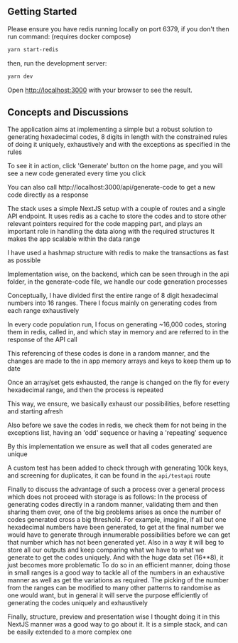 ## Getting Started

Please ensure you have redis running locally on port 6379, if you don't then run command: (requires docker compose)

```bash
yarn start-redis
```

then, run the development server:

```bash
yarn dev
```

Open [http://localhost:3000](http://localhost:3000) with your browser to see the result.

## Concepts and Discussions

The application aims at implementing a simple but a robust solution to generating hexadecimal codes, 8 digits in length with the constrained rules of doing it uniquely, exhaustively and with the exceptions as specified in the rules

To see it in action, click 'Generate' button on the home page, and you will see a new code generated every time you click

You can also call http://localhost:3000/api/generate-code to get a new code directly as a response

The stack uses a simple NextJS setup with a couple of routes and a single API endpoint. It uses redis as a cache to store the codes and to store other relevant pointers required for the code mapping part, and plays an important role in handling the data along with the required structures It makes the app scalable within the data range

I have used a hashmap structure with redis to make the transactions as fast as possible

Implementation wise, on the backend, which can be seen through in the api folder, in the generate-code file, we handle our code generation processes

Conceptually, I have divided first the entire range of 8 digit hexadecimal numbers into 16 ranges. There I focus mainly on generating codes from each range exhaustively

In every code population run, I focus on generating ~16,000 codes, storing them in redis, called in, and which stay in memory and are referred to in the response of the API call

This referencing of these codes is done in a random manner, and the changes are made to the in app memory arrays and keys to keep them up to date

Once an array/set gets exhausted, the range is changed on the fly for every hexadecimal range, and then the process is repeated

This way, we ensure, we basically exhaust our possibilities, before resetting and starting afresh

Also before we save the codes in redis, we check them for not being in the exceptions list, having an 'odd' sequence or having a 'repeating' sequence

By this implementation we ensure as well that all codes generated are unique

A custom test has been added to check through with generating 100k keys, and screening for duplicates, it can be found in the `api/testapi` route

Finally to discuss the advantage of such a process over a general process which does not proceed with storage is as follows: In the process of generating codes directly in a random manner, validating them and then sharing them over, one of the big problems arises as once the number of codes generated cross a big threshold. For example, imagine, if all but one hexadecimal numbers have been generated, to get at the final number we would have to generate through innumerable possibilities before we can get that number which has not been generated yet. Also in a way it will beg to store all our outputs and keep comparing what we have to what we generate to get the codes uniquely. And with the huge data set (16\*\*8), it just becomes more problematic To do so in an efficient manner, doing those in small ranges is a good way to tackle all of the numbers in an exhaustive manner as well as get the variations as required. The picking of the number from the ranges can be modified to many other patterns to randomise as one would want, but in general it will serve the purpose efficiently of generating the codes uniquely and exhaustively

Finally, structure, preview and presentation wise I thought doing it in this NextJS manner was a good way to go about it. It is a simple stack, and can be easily extended to a more complex one
